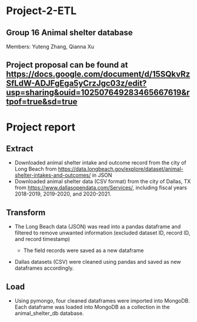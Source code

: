 # Project-2-ETL

## Group 16 Animal shelter database
Members: Yuteng Zhang, Qianna Xu
## Project proposal can be found at https://docs.google.com/document/d/15SQkvRzSfLdW-ADJFgEga5yCrzJgc03z/edit?usp=sharing&ouid=102507649283465667619&rtpof=true&sd=true

# Project report

## Extract
* Downloaded animal shelter intake and outcome record from the city of Long Beach from https://data.longbeach.gov/explore/dataset/animal-shelter-intakes-and-outcomes/ in JSON 
* Downloaded animal shelter data (CSV format) from the city of Dallas, TX from https://www.dallasopendata.com/Services/, including fiscal years 2018-2019, 2019-2020, and 2020-2021. 

## Transform
* The Long Beach data (JSON) was read into a pandas dataframe and filtered to remove unwanted information (excluded dataset ID, record ID, and record timestamp)
    * The field records were saved as a new dataframe

* Dallas datasets (CSV) were cleaned using pandas and saved as new dataframes accordingly.

## Load
* Using pymongo, four cleaned dataframes were imported into MongoDB. Each dataframe was loaded into MongoDB as a collection in the animal_shelter_db database.

